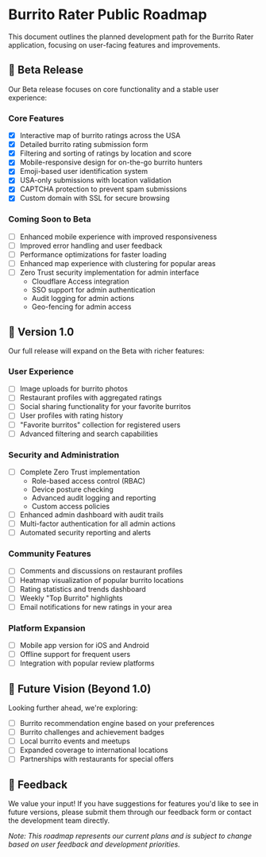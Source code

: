 # Burrito Rater Public Roadmap

This document outlines the planned development path for the Burrito Rater application, focusing on user-facing features and improvements.

## 🚀 Beta Release

Our Beta release focuses on core functionality and a stable user experience:

### Core Features
- [x] Interactive map of burrito ratings across the USA
- [x] Detailed burrito rating submission form
- [x] Filtering and sorting of ratings by location and score
- [x] Mobile-responsive design for on-the-go burrito hunters
- [x] Emoji-based user identification system
- [x] USA-only submissions with location validation
- [x] CAPTCHA protection to prevent spam submissions
- [x] Custom domain with SSL for secure browsing

### Coming Soon to Beta
- [ ] Enhanced mobile experience with improved responsiveness
- [ ] Improved error handling and user feedback
- [ ] Performance optimizations for faster loading
- [ ] Enhanced map experience with clustering for popular areas
- [ ] Zero Trust security implementation for admin interface
  - Cloudflare Access integration
  - SSO support for admin authentication
  - Audit logging for admin actions
  - Geo-fencing for admin access

## 🌮 Version 1.0

Our full release will expand on the Beta with richer features:

### User Experience
- [ ] Image uploads for burrito photos
- [ ] Restaurant profiles with aggregated ratings
- [ ] Social sharing functionality for your favorite burritos
- [ ] User profiles with rating history
- [ ] "Favorite burritos" collection for registered users
- [ ] Advanced filtering and search capabilities

### Security and Administration
- [ ] Complete Zero Trust implementation
  - Role-based access control (RBAC)
  - Device posture checking
  - Advanced audit logging and reporting
  - Custom access policies
- [ ] Enhanced admin dashboard with audit trails
- [ ] Multi-factor authentication for all admin actions
- [ ] Automated security reporting and alerts

### Community Features
- [ ] Comments and discussions on restaurant profiles
- [ ] Heatmap visualization of popular burrito locations
- [ ] Rating statistics and trends dashboard
- [ ] Weekly "Top Burrito" highlights
- [ ] Email notifications for new ratings in your area

### Platform Expansion
- [ ] Mobile app version for iOS and Android
- [ ] Offline support for frequent users
- [ ] Integration with popular review platforms

## 🔮 Future Vision (Beyond 1.0)

Looking further ahead, we're exploring:

- [ ] Burrito recommendation engine based on your preferences
- [ ] Burrito challenges and achievement badges
- [ ] Local burrito events and meetups
- [ ] Expanded coverage to international locations
- [ ] Partnerships with restaurants for special offers

## 📝 Feedback

We value your input! If you have suggestions for features you'd like to see in future versions, please submit them through our feedback form or contact the development team directly.

*Note: This roadmap represents our current plans and is subject to change based on user feedback and development priorities.* 